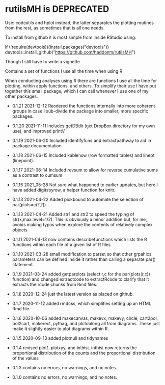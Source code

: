 # rutilsMH is DEPRECATED

Use:  codeutils and hplot instead, the latter separates the plotting routines from the rest, as sometimes that is all one needs.


To install from github it is most simple from inside RStudio using:

if (!require(devtools)){install.packages("devtools")} 
devtools::install_github("https://github.com/haddonm/rutilsMH")

Though I still have to write a vignette

Contains a set of functions I use all the time when using R

When conducting analyses using R there are functions I use all the time for plotting, within apply functions, and others. To simplify their use I have put  together this small package, which I can call whenever I use one of my other packages.

* 0.1.21 2021-12-12 Reodered the functions internally into more coherent groups in case I sub-divide the package into smaller, more specific packages.

* 0.1.20 2021-11-11 Includes getDBdir (get DropBox directory for my own use), and improved printV

* 0.1.19 2021-06-20 Included identifyfuns and extractpathway to aid in package documentation.

* 0.1.18 2021-06-15 Included kablenow (row formatted tables) and linept (linepoint).

* 0.1.17 2021-06-14 Included revsum to allow for reverse cumulative sums as a contrast to cumsum

* 0.1.16 2021_05-28 Not sure what happened to earlier updates, but here I have added digitsbyrow, a helper function for knitr.

* 0.1.13 2021-04-22 Added pickbound to automate the selection of par(plots=c(?,?)).

* 0.1.13 2021-04-21 Added str1 and str2 to speed the typing of str(x,max.level=1/2). This is obviously a minor addition but, for me, avoids making typos when explore the contents of relatively complex objects.

* 0.1.11 2021-04-13 now contains describefunctions which lists the R functions within each file of a given list of R files

* 0.1.10 2021-03-28 small modification to parset so that other grpahics parameters can be defined inside it rather than calling a separate par() statement.

* 0.1.9 2021-03-24 added getparplots (select r,c for the par(plots(r,c)) function) and changed extractcode to extractRcode to clarify that it extracts the rcode chunks from Rmd files.

* 0.1.8 2020-12-24 just the latest version as placed on github.

* 0.1.7 2020-11-12 added rmdcss, which simplifies setting up an HTML Rmd file

* 0.1.6 2020-10-06 added makecanvas, makevx, makevy, circle, cart2pol, pol2cart, makerect, pythag, and plotoblong all from diagrams. These just make it slightly easier to plot diagrams within R.

* 0.1.5 2020-09-13 added plotnull and tidynames 

* 0.1.4 revised plot1, plotxyy, and inthist. inthist now returns the proportional distribution of the counts and the proportional distribution of the values

* 0.1.3 contains no errors, no warnings, and no notes.

* 0.1.0 contains no errors, no warnings, and no notes.
